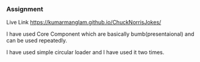 ### Assignment

Live Link
https://kumarmanglam.github.io/ChuckNorrisJokes/

I have used Core Component which are basically bumb(presentaional) and can be used repeatedly.

I have used simple circular loader and I have used it two times.
